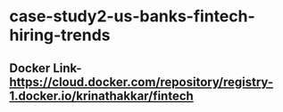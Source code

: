 # case-study2-us-banks-fintech-hiring-trends

## Docker Link- https://cloud.docker.com/repository/registry-1.docker.io/krinathakkar/fintech 
